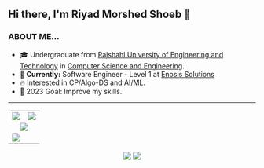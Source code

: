<h2><strong>Hi there, I'm Riyad Morshed Shoeb 👋</strong></h2>

<h3><strong>ABOUT ME...</strong></h3>
<ul>
    <li>🎓 Undergraduate from <a href="https://www.ruet.ac.bd">Rajshahi University of Engineering and Technology</a> in <a href="https://www.cse.ruet.ac.bd/">Computer Science and Engineering</a>.</li>
    <li>💼 <strong>Currently:</strong> Software Engineer - Level 1 at <a href="https://www.enosisbd.com/">Enosis Solutions</a></li>
    <li>🔥 Interested in CP/Algo-DS and AI/ML.</li>
    <li>🥅 2023 Goal: Improve my skills.</li>
</ul>
<!--
<li>🌱 working on Defense against Trojan attacks on text classification models (Neural Networks).</li>
    
- 👯 I’m looking to collaborate on ...
- 🤔 I’m looking for help with...
- 💬 Ask me about ... 
- 🔭👯
-->

<h3><img  src="https://img.icons8.com/external-ddara-flat-ddara/24/000000/external-mailbox-christmas-ddara-flat-ddara-2.png"/> <strong>Reach me out!</strong></h3>
<a href="mailto:rmshoebne14@gmail.com"><img src="https://img.shields.io/badge/rmshoebne14-c9231a?logo=gmail&logoColor=white&" alt="rmshoebne14@gmail.com"/></a>
<a href="https://linkedin.com/in/rmshoeb"><img src="https://img.shields.io/badge/rmshoeb-1589FF?logo=linkedin&logoColor=white" alt="rmshoeb | Linkedin"/></a>
<a href="https://facebook.com/rmShoeb14"><img src="https://img.shields.io/badge/R.M. Shoeb-1877F2?logo=facebook&logoColor=white" alt="R.M. Shoeb | Facebook"/></a>
<a href="https://t.me/rmShoeb"><img src="https://img.shields.io/badge/rmShoeb-0a49c7?logo=telegram&logoColor=white"></a>
<a href="#"><img src="https://img.shields.io/badge/9016-rmShoeb-5865F2?logo=discord&logoColor=white"></a>

<h3><strong>Languages and Tools</strong></h3>

<img src="https://img.icons8.com/color/30/000000/html-5.png"/>&nbsp;
<img src="https://img.icons8.com/color/30/000000/c-programming.png"/>&nbsp;
<img src="https://img.icons8.com/color/30/000000/c-plus-plus-logo.png"/>&nbsp;
<img src="https://img.icons8.com/color/30/000000/python.png"/>&nbsp;
<img src="https://img.icons8.com/nolan/30/java-coffee-cup-logo.png"/>&nbsp;
<img src="https://img.icons8.com/offices/30/000000/php-logo.png"/>&nbsp;
<img src="https://img.icons8.com/color/30/000000/mysql-logo.png"/>&nbsp;
<img src="https://img.icons8.com/color/30/000000/git.png"/>&nbsp;
<img src="https://img.icons8.com/fluency-systems-regular/30/000000/console.png"/>&nbsp;
<img src="https://img.icons8.com/color/30/000000/visual-studio-code-2019.png"/>&nbsp;
<img src="https://img.icons8.com/color/30/000000/linux--v1.png"/>&nbsp;
<!--
<img src="https://img.icons8.com/color/30/000000/css3.png"/>
<img src="https://img.icons8.com/ios-filled/30/000000/github.png" />
-->

<hr>

<table>
    <tr>
        <td><img src="https://github-profile-summary-cards.vercel.app/api/cards/profile-details?username=rmShoeb&theme=vue"></td>
        <td><img src="https://github-readme-streak-stats.herokuapp.com/?user=rmShoeb"></td>
    </tr>
    <tr align="center">
        <td colspan="2"><img src="https://github-profile-trophy.vercel.app/?username=rmShoeb"></td>
    </tr>
    <tr>
        <td colspan="2"><img  src="https://github-readme-activity-graph.cyclic.app/graph?username=rmShoeb&theme=github-compact"></td>
    </tr>
</table>

<p align="center">
<a href="https://rmshoeb.github.io/"><img src="https://img.shields.io/badge/rmshoeb.github.io-EFFEEF?logo=About.me&logoColor=black"></a>
<img src="https://komarev.com/ghpvc/?username=rmShoeb"/>
</p>

<!-- 
badges
https://hendrasob.github.io/badges/
https://github.com/alexandresanlim/Badges4-README.md-Profile
-->
